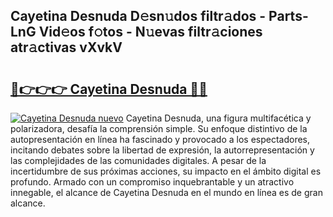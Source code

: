 ## Cayetina Desnuda D𝚎sn𝚞dos filtr𝚊dos - Parts-LnG Vid𝚎os f𝚘tos - N𝚞evas filtr𝚊ciones atr𝚊ctivas vXvkV

# <h2><a href="http://mb19pm.tromn.icu/?c=Cayetina+Desnuda">🔗👉👉👉 Cayetina Desnuda 🔗🔗</a></h2>

[![Cayetina Desnuda nuevo](https://i.imgur.com/pEAQMta.gif)](http://mb19pm.tromn.icu/?c=Cayetina+Desnuda)
Cayetina Desnuda, una figura multifacética y polarizadora, desafía la comprensión simple. Su enfoque distintivo de la autopresentación en línea ha fascinado y provocado a los espectadores, incitando debates sobre la libertad de expresión, la autorrepresentación y las complejidades de las comunidades digitales. A pesar de la incertidumbre de sus próximas acciones, su impacto en el ámbito digital es profundo. Armado con un compromiso inquebrantable y un atractivo innegable, el alcance de Cayetina Desnuda en el mundo en línea es de gran alcance.
